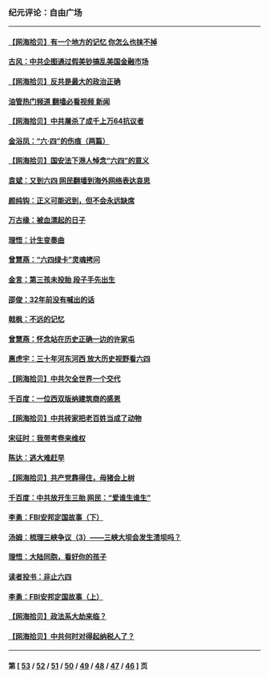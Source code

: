 ### 纪元评论：自由广场
---
#### [【网海拾贝】有一个地方的记忆 你怎么也抹不掉](../../pages/nsc993/n13009802.md?06100330) 
#### [古风：中共企图通过假美钞搞乱美国金融市场](../../pages/nsc993/n13009626.md?06100330) 
#### [【网海拾贝】反共是最大的政治正确](../../pages/nsc993/n13007051.md?06100330) 
#### [油管热门频道 翻墙必看视频 新闻](ok?06100330)
#### [【网海拾贝】中共屠杀了成千上万64抗议者](../../pages/nsc993/n13002713.md?06100330) 
#### [金浴凤：“六·四”的伤痕（两篇）](../../pages/nsc993/n13001719.md?06100330) 
#### [【网海拾贝】国安法下港人悼念“六四”的意义](../../pages/nsc993/n13001039.md?06100330) 
#### [袁斌：又到六四 网民翻墙到海外网络表达哀思](../../pages/nsc993/n13000995.md?06100330) 
#### [颜纯钩：正义可能迟到，但不会永远缺席](../../pages/nsc993/n13000920.md?06100330) 
#### [万古缘：被血漂起的日子](../../pages/nsc993/n13000914.md?06100330) 
#### [理悟：计生变奏曲](../../pages/nsc993/n13000414.md?06100330) 
#### [曾慧燕：“六四绿卡”灵魂拷问](../../pages/nsc993/n13000277.md?06100330) 
#### [金言：第三孩未投胎 段子手先出生](../../pages/nsc993/n13000215.md?06100330) 
#### [邵俊：32年前没有喊出的话](../../pages/nsc993/n13000181.md?06100330) 
#### [戟枫：不远的记忆](../../pages/nsc993/n13000121.md?06100330) 
#### [曾慧燕：怀念站在历史正确一边的许家屯](../../pages/nsc993/n13000073.md?06100330) 
#### [惠虎宇：三十年河东河西 放大历史视野看六四](../../pages/nsc993/n13000018.md?06100330) 
#### [【网海拾贝】中共欠全世界一个交代](../../pages/nsc993/n12998706.md?06100330) 
#### [千百度：一位西双版纳建筑商的感恩](../../pages/nsc993/n12998487.md?06100330) 
#### [【网海拾贝】中共砖家把老百姓当成了动物](../../pages/nsc993/n12993483.md?06100330) 
#### [宋征时：我带考卷来维权](../../pages/nsc993/n12994088.md?06100330) 
#### [陈达：逃大难赶早](../../pages/nsc993/n12993569.md?06100330) 
#### [【网海拾贝】共产党靠得住，母猪会上树](../../pages/nsc993/n12990730.md?06100330) 
#### [千百度：中共放开生三胎 网民：“爱谁生谁生”](../../pages/nsc993/n12990644.md?06100330) 
#### [李勇：FBI安邦定国故事（下）](../../pages/nsc993/n12987854.md?06100330) 
#### [汤姆：梳理三峡争议（3）——三峡大坝会发生溃坝吗？](../../pages/nsc993/n12989806.md?06100330) 
#### [理悟：大陆同胞，看好你的孩子](../../pages/nsc993/n12989778.md?06100330) 
#### [读者投书：非止六四](../../pages/nsc993/n12989673.md?06100330) 
#### [李勇：FBI安邦定国故事（上）](../../pages/nsc993/n12987749.md?06100330) 
#### [【网海拾贝】政法系大劫来临？](../../pages/nsc993/n12987596.md?06100330) 
#### [【网海拾贝】中共何时对得起纳税人了？](../../pages/nsc993/n12985578.md?06100330) 

---
#### 第 [ [53](./53.md?06100330) / [52](./52.md?06100330) / [51](./51.md?06100330) / [50](./50.md?06100330) / [49](./49.md?06100330) / [48](./48.md?06100330) / [47](./47.md?06100330) / [46](./46.md?06100330) ] 页
